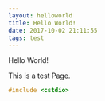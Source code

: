 ```yaml
---
layout: helloworld
title: Hello World!
date: 2017-10-02 21:11:55
tags: test
---
```


Hello World!

This is a test Page.

```cpp
#include <cstdio>
```